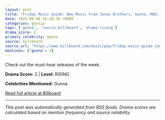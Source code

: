 ```yaml
---
layout: post
title: "Friday Music Guide: New Music From Jonas Brothers, Gunna, MGK, Laufey and More""
date: 2025-08-08 16:20:38 +0000
categories: gossip
tags: ['gunna', 'source-billboard', 'drama-rising']
drama_score: 2
primary_celebrity: gunna
source: billboard
source_url: "https://www.billboard.com/music/pop/friday-music-guide-jonas-brothers-gunna-mgk-laufey-1236039615/""
mentions: {'gunna': 2}
---
```


Check out the must-hear releases of the week.

**Drama Score:** 2 | **Level:** RISING

**Celebrities Mentioned:** Gunna

[Read full article at Billboard](https://www.billboard.com/music/pop/friday-music-guide-jonas-brothers-gunna-mgk-laufey-1236039615/)

---
*This post was automatically generated from RSS feeds. Drama scores are calculated based on mention frequency and source reliability.*
